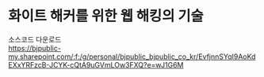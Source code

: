 # 화이트 해커를 위한 웹 해킹의 기술

소스코드 다운로드  
https://bjpublic-my.sharepoint.com/:f:/g/personal/bjpublic_bjpublic_co_kr/EvfjnnSYqI9AoKdEXxYRFzcB-JCYK-cQtA9uGVmLOw3FXQ?e=wJ1G6M
